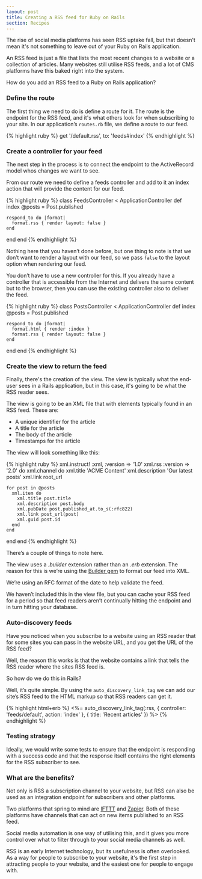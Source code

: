 ```yaml
---
layout: post
title: Creating a RSS feed for Ruby on Rails
section: Recipes
---
```

The rise of social media platforms has seen RSS uptake fall, but that doesn't mean it's not something to leave out of your Ruby on Rails application.

An RSS feed is just a file that lists the most recent changes to a website or a collection of articles. Many websites still utilise RSS feeds, and a lot of CMS platforms have this baked right into the system.

How do you add an RSS feed to a Ruby on Rails application?

### Define the route

The first thing we need to do is define a route for it. The route is the endpoint for the RSS feed, and it's what others look for when subscribing to your site. In our application’s `routes.rb` file, we define a route to our feed.

{% highlight ruby %}
get '/default.rss', to: 'feeds#index'
{% endhighlight %}

### Create a controller for your feed

The next step in the process is to connect the endpoint to the ActiveRecord model whos changes we want to see. 

From our route we need to define a feeds controller and add to it an index action that will provide the content for our feed.

{% highlight ruby %}
class FeedsController < ApplicationController
  def index
    @posts = Post.published

    respond_to do |format|
      format.rss { render layout: false }
    end
  end
end
{% endhighlight %}

Nothing here that you haven’t done before, but one thing to note is that we don’t want to render a layout with our feed, so we pass `false` to the layout option when rendering our feed.

You don’t have to use a new controller for this. If you already have a controller that is accessible from the Internet and delivers the same content but to the browser, then you can use the existing controller also to deliver the feed.

{% highlight ruby %}
class PostsController < ApplicationController
  def index
    @posts = Post.published

    respond_to do |format|
      format.html { render :index }
      format.rss { render layout: false }
    end
  end
end
{% endhighlight %}

### Create the view to return the feed

Finally, there's the creation of the view. The view is typically what the end-user sees in a Rails application, but in this case, it's going to be what the RSS reader sees.

The view is going to be an XML file that with elements typically found in an RSS feed. These are:

* A unique identifier for the article
* A title for the article
* The body of the article
* Timestamps for the article

The view will look something like this:

{% highlight ruby %}
xml.instruct! :xml, :version =\> '1.0' 
xml.rss :version =\> '2.0' do
  xml.channel do
    xml.title 'ACME Content'
    xml.description 'Our latest posts'
    xml.link root_url

    for post in @posts
      xml.item do
        xml.title post.title
        xml.description post.body
        xml.pubDate post.published_at.to_s(:rfc822)
        xml.link post_url(post)
        xml.guid post.id
      end
    end
  end
end
{% endhighlight %}

There’s a couple of things to note here.

The view uses a _.builder_ extension rather than an _.erb_ extension. The reason for this is we’re using the [Builder gem](https://github.com/tenderlove/builder) to format our feed into XML.

We’re using an RFC format of the date to help validate the feed. 

We haven’t included this in the view file, but you can cache your RSS feed for a period so that feed readers aren’t continually hitting the endpoint and in turn hitting your database.

### Auto-discovery feeds

Have you noticed when you subscribe to a website using an RSS reader that for some sites you can pass in the website URL, and you get the URL of the  RSS feed?

Well, the reason this works is that the website contains a link that tells the RSS reader where the sites RSS feed is.

So how do we do this in Rails?

Well, it’s quite simple. By using the `auto_discovery_link_tag` we can add our site’s RSS feed to the HTML markup so that RSS readers can get it.

{% highlight html+erb %}
<%= auto_discovery_link_tag(:rss, { controller: 'feeds/default', action: 'index' }, { title: 'Recent articles' }) %>
{% endhighlight %}

### Testing strategy

Ideally, we would write some tests to ensure that the endpoint is responding with a success code and that the response itself contains the right elements for the RSS subscriber to see.

### What are the benefits?

Not only is RSS a subscription channel to your website, but RSS can also be used as an integration endpoint for subscribers and other platforms.

Two platforms that spring to mind are [IFTTT](https://ifttt.com/) and [Zapier](https://zapier.com). Both of these platforms have channels that can act on new items published to an RSS feed.

Social media automation is one way of utilising this, and it gives you more control over what to filter through to your social media channels as well.

RSS is an early Internet technology, but its usefulness is often overlooked. As a way for people to subscribe to your website, it's the first step in attracting people to your website, and the easiest one for people to engage with.